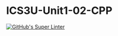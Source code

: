 # ICS3U-Unit1-02-CPP

[![GitHub's Super Linter](https://github.com/Ethan-Prieur1/ICS3U-Unit1-02-CPP/workflows/GitHub's%20Super%20Linter/badge.svg)](https://github.com/Ethan-Prieur1/ICS3U-Unit1-02-CPP/actions)
